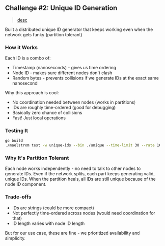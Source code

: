 ## Challenge #2: Unique ID Generation

> [desc](https://fly.io/dist-sys/2/)

Built a distributed unique ID generator that keeps working even when the network gets funky (partition tolerant)

### How it Works
Each ID is a combo of:
- Timestamp (nanoseconds) - gives us time ordering
- Node ID - makes sure different nodes don't clash
- Random bytes - prevents collisions if we generate IDs at the exact same nanosecond

Why this approach is cool:
- No coordination needed between nodes (works in partitions)
- IDs are roughly time-ordered (good for debugging)
- Basically zero chance of collisions
- Fast! Just local operations

### Testing It
```bash
go build
./maelstrom test -w unique-ids --bin ./unique --time-limit 30 --rate 1000 --node-count 3 --availability total --nemesis partition
```

### Why It's Partition Tolerant
Each node works independently - no need to talk to other nodes to generate IDs. Even if the network splits, each part keeps generating valid, unique IDs. When the partition heals, all IDs are still unique because of the node ID component.

### Trade-offs
- IDs are strings (could be more compact)
- Not perfectly time-ordered across nodes (would need coordination for that)
- ID length varies with node ID length

But for our use case, these are fine - we prioritized availability and simplicity.